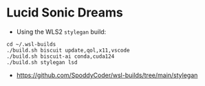 # Lucid Sonic Dreams

* Using the WLS2 `stylegan` build:

```
cd ~/.wsl-builds
./build.sh biscuit update,qol,x11,vscode
./build.sh biscuit-ai conda,cuda124
./build.sh stylegan lsd
```

* https://github.com/SpoddyCoder/wsl-builds/tree/main/stylegan
